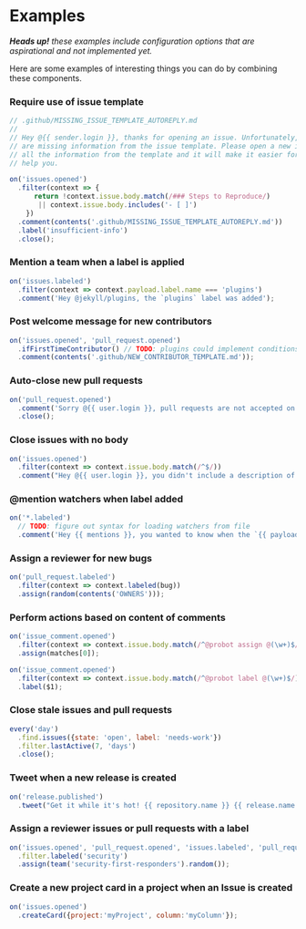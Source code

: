 # Examples

_**Heads up!** these examples include configuration options that are aspirational and not implemented yet._

Here are some examples of interesting things you can do by combining these components.

### Require use of issue template

```js
// .github/MISSING_ISSUE_TEMPLATE_AUTOREPLY.md
//
// Hey @{{ sender.login }}, thanks for opening an issue. Unfortunately, you
// are missing information from the issue template. Please open a new issue with
// all the information from the template and it will make it easier for us to
// help you.

on('issues.opened')
  .filter(context => {
      return !context.issue.body.match(/### Steps to Reproduce/)
       || context.issue.body.includes('- [ ]')
    })
  .comment(contents('.github/MISSING_ISSUE_TEMPLATE_AUTOREPLY.md'))
  .label('insufficient-info')
  .close();
```

### Mention a team when a label is applied

```js
on('issues.labeled')
  .filter(context => context.payload.label.name === 'plugins')
  .comment('Hey @jekyll/plugins, the `plugins` label was added');
```

### Post welcome message for new contributors

```js
on('issues.opened', 'pull_request.opened')
  .ifFirstTimeContributor() // TODO: plugins could implement conditions like this
  .comment(contents('.github/NEW_CONTRIBUTOR_TEMPLATE.md'));
```

### Auto-close new pull requests

```js
on('pull_request.opened')
  .comment('Sorry @{{ user.login }}, pull requests are not accepted on this repository.')
  .close();
```

### Close issues with no body

```js
on('issues.opened')
  .filter(context => context.issue.body.match(/^$/))
  .comment("Hey @{{ user.login }}, you didn't include a description of the problem, so we're closing this issue.");
```

### @mention watchers when label added

```js
on('*.labeled')
  // TODO: figure out syntax for loading watchers from file
  .comment('Hey {{ mentions }}, you wanted to know when the `{{ payload.label.name }}` label was added.');
```

### Assign a reviewer for new bugs

```js
on('pull_request.labeled')
  .filter(context => context.labeled(bug))
  .assign(random(contents('OWNERS')));
```

### Perform actions based on content of comments

```js
on('issue_comment.opened')
  .filter(context => context.issue.body.match(/^@probot assign @(\w+)$/))
  .assign(matches[0]);

on('issue_comment.opened')
  .filter(context => context.issue.body.match(/^@probot label @(\w+)$/))
  .label($1);
```

### Close stale issues and pull requests

```js
every('day')
  .find.issues({state: 'open', label: 'needs-work'})
  .filter.lastActive(7, 'days')
  .close();
```

### Tweet when a new release is created

```js
on('release.published')
  .tweet("Get it while it's hot! {{ repository.name }} {{ release.name }} was just released! {{ release.html_url }}");
```

### Assign a reviewer issues or pull requests with a label

```js
on('issues.opened', 'pull_request.opened', 'issues.labeled', 'pull_request.labeled')
  .filter.labeled('security')
  .assign(team('security-first-responders').random());
```

### Create a new project card in a project when an Issue is created

```js
on('issues.opened')
  .createCard({project:'myProject', column:'myColumn'});
```
